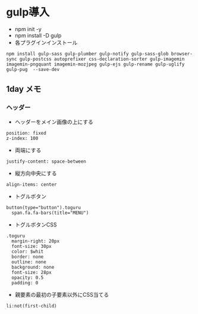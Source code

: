 # gulp導入
- npm init -y
- npm install -D gulp
- 各プラグインインストール
```
npm install gulp-sass gulp-plumber gulp-notify gulp-sass-glob browser-sync gulp-postcss autoprefixer css-declaration-sorter gulp-imagemin imagemin-pngquant imagemin-mozjpeg gulp-ejs gulp-rename gulp-uglify gulp-pug  --save-dev
```
## 1day メモ
### ヘッダー
- ヘッダーをメイン画像の上にする
```
position: fixed
z-index: 100
```
- 両端にする
```
justify-content: space-between
```
- 縦方向中央にする
```
align-items: center
```
- トグルボタン
```
button(type="button").toguru
  span.fa.fa-bars(title="MENU")
```
- トグルボタンCSS
```
.toguru
  margin-right: 20px
  font-size: 30px
  color: $whit
  border: none
  outline: none
  background: none
  font-size: 28px
  opacity: 0.5
  padding: 0
```
- 親要素の最初の子要素以外にCSS当てる
```
li:not(first-child)
```
